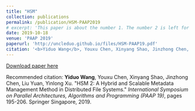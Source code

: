 ```yaml
---
title: "HSM"
collection: publications
permalink: /publication/HSM-PAAP2019
# excerpt: 'This paper is about the number 1. The number 2 is left for future work.'
date: 2019-10-18
venue: 'PAAP 2019'
paperurl: 'http://uncleduo.github.io/files/HSM-PAAP19.pdf'
citation: '<b>Yiduo Wang</b>, Youxu Chen, Xinyang Shao, Jinzhong Chen, Liu Yuan, Yinlong Xu. &quot;HSM 2: A Hybrid and Scalable Metadata Management Method in Distributed File Systems.&quot; <i>(PAAP 19)</i>'
---
```



[Download paper here](http://uncleduo.github.io/files/HSM-PAAP19.pdf)

Recommended citation: <b>Yiduo Wang</b>, Youxu Chen, Xinyang Shao, Jinzhong Chen, Liu Yuan, Yinlong Xu. "HSM 2: A Hybrid and Scalable Metadata Management Method in Distributed File Systems." <i>International Symposium on Parallel Architectures, Algorithms and Programming (PAAP 19)</i>, pages 195-206. Springer Singapore, 2019.